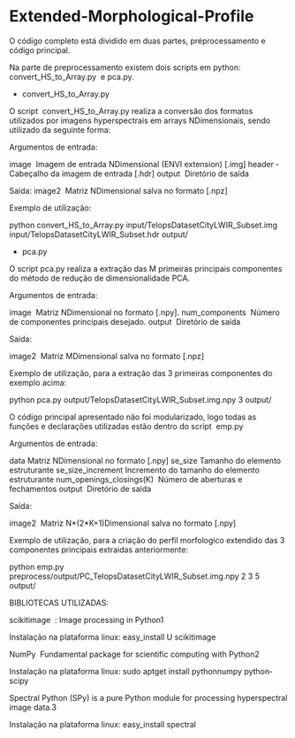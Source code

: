 # Extended-Morphological-Profile

O código completo está dividido em duas partes, pré­processamento e código principal. 
 
Na parte de pre­processamento existem dois scripts em python: ​
convert_HS_to_Array.py ​
e 
pca.py. 
 
- convert_HS_to_Array.py 
 
O script ​
convert_HS_to_Array.py​
 realiza a conversão dos formatos utilizados por imagens 
hyperspectrais em arrays N­Dimensionais, sendo utilizado da seguinte forma: 
 
Argumentos de entrada: 
 
image  ­ Imagem de entrada N­Dimensional (ENVI extension) [.img] 
header ­ Cabeçalho da imagem de entrada [.hdr] 
output  ­ Diretório de saída
 ­ 
 
Saída: 
image2 ­ Matriz N­Dimensional salva no formato [.npz] 
 
Exemplo de utilização: 
 
python convert_HS_to_Array.py input/TelopsDatasetCityLWIR_Subset.img 
input/TelopsDatasetCityLWIR_Subset.hdr output/ 
 
- pca.py 
 
O script pca.py realiza a extração das M primeiras principais componentes do método de redução de dimensionalidade PCA. 
 
Argumentos de entrada: 
 
image
­ Matriz N­Dimensional no formato [.npy]. 
num_components
­ Número de componentes principais desejado. 
output
­ Diretório de saída
 
 
Saída: 
 
image2 ­ Matriz M­Dimensional salva no formato [.npz] 
 
Exemplo de utilização, para a extração das 3 primeiras componentes do exemplo acima: 
 
python pca.py output/TelopsDatasetCityLWIR_Subset.img.npy 3 output/

O código principal apresentado não foi modularizado, logo todas as funções e declarações 
utilizadas estão dentro do script ​
emp.py 
 
Argumentos de entrada: 
 
data Matriz N­Dimensional no formato [.npy] 
se_size Tamanho do elemento estruturante 
se_size_increment Incremento do tamanho do elemento estruturante 
num_openings_closings(K) ­ Número de aberturas e fechamentos 
output
­ Diretório de saída 
 
Saída: 
 
image2 ­ Matriz N*(2*K+1)­Dimensional salva no formato [.npy] 
 
 
Exemplo de utilização, para a criação do perfil morfologico extendido das 3 componentes principais extraidas anteriormente: 
 
python emp.py  preprocess/output/PC_TelopsDatasetCityLWIR_Subset.img.npy 2 3 5 output/ 
 
 
BIBLIOTECAS UTILIZADAS: 
 
scikit­image ​
: Image processing in Python1 
 
Instalação na plataforma linux:
easy_install ­U scikit­image 
 
NumPy​
 ­ Fundamental package for scientific computing with Python2 
 
Instalação na plataforma linux: 
sudo apt­get install python­numpy python­scipy 
 
Spectral Python (SPy) is a pure Python module for processing hyperspectral image data.3
 
Instalação na plataforma linux: 
easy_install spectral 
